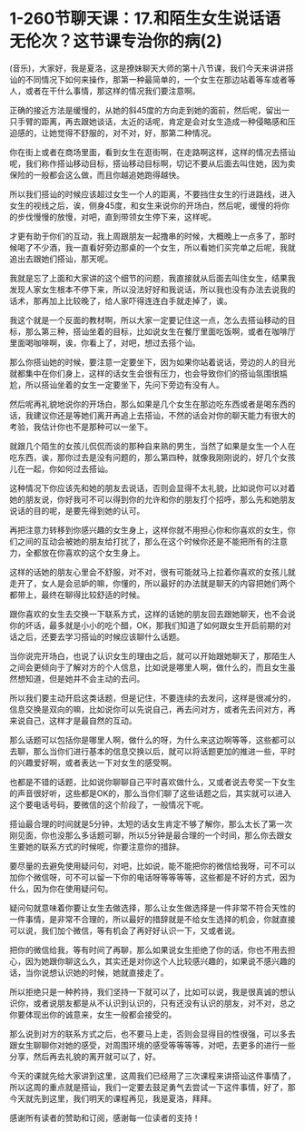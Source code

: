 # 1-260节聊天课：17.和陌生女生说话语无伦次？这节课专治你的病(2)

(音乐)，大家好，我是夏洛，这是撩妹聊天大师的第十八节课，我们今天来讲讲搭讪的不同情况下如何来操作，那第一种最简单的，一个女生在那边站着等车或者等人，或者在干什么事情，那这样的情况我们要注意啊。

正确的接近方法是缓慢的，从她的斜45度的方向走到她的面前，然后呢，留出一只手臂的距离，再去跟她谈话，太近的话呢，肯定是会对女生造成一种侵略感和压迫感的，让她觉得不舒服的，对不对，好，那第二种情况。

你在街上或者在商场里面，看到女生在逛街啊，在走路啊这样，这样的情况去搭讪呢，我们称作搭讪移动目标，搭讪移动目标啊，切记不要从后面去叫住她，因为卖保险的一般都会这么做，而且你越追她跑得越快。

所以我们搭讪的时候应该超过女生一个人的距离，不要挡住女生的行进路线，进入女生的视线之后，诶，侧身45度，和女生来说你的开场白，然后呢，缓慢的将你的步伐慢慢的放慢，对吧，直到带领女生停下来，这样呢。

才更有助于你们的互动，我上周跟朋友一起撸串的时候，大概晚上一点多了，那时候喝了不少酒，我一直看好旁边那桌的一个女生，所以看她们买完单之后呢，我就追出去跟她们搭讪，那天呢。

我就是忘了上面和大家讲的这个细节的问题，我直接就从后面去叫住女生，结果我发现人家女生根本不停下来，所以没法好好和我说话，所以我也没有办法去说我的话术，那再加上比较晚了，给人家吓得连连白手就走掉了，诶。

我这个就是一个反面的教材啊，所以大家一定要记住这一点，怎么去搭讪移动的目标，那么第三种，搭讪坐着的目标，比如说女生在餐厅里面吃饭啊，或者在咖啡厅里面喝咖啡啊，诶，你看上了，对吧，想过去搭个讪。

那么你搭讪她的时候，要注意一定要坐下，因为如果你站着说话，旁边的人的目光就都集中在你们身上，这样的话女生会很有压力，也会导致你们的搭讪氛围很尴尬，所以搭讪坐着的女生一定要坐下，先问下旁边有没有人。

然后呢再礼貌地说你的开场白，那么如果是几个女生在那边吃东西或者是喝东西的话，我建议你还是等她们离开再追上去搭讪，不然的话会对你的聊天能力有很大的考验，我估计你也不是那种可以一坐下。

就跟几个陌生的女孩儿侃侃而谈的那种自来熟的男生，当然了如果是女生一个人在吃东西，诶，那你过去是没有问题的，那么第四种，就像我刚刚说的，好几个女孩儿在一起，你如何过去搭讪。

这种情况下你应该先和她的朋友去说话，否则会显得不太礼貌，比如说你可以对着她的朋友说，你好我可不可以得到你的允许和你的朋友打个招呼，那么先和她朋友说话的目的呢，是要先得到她的认可。

再把注意力转移到你感兴趣的女生身上，这样你就不用担心你和你喜欢的女生，你们之间的互动会被她的朋友给打扰了，那么在这个时候你还是不能把所有的注意力，全都放在你喜欢的这个女生身上。

这样的话她的朋友心里会不舒服，对不对，很有可能就马上拉着你喜欢的女孩儿就走开了，女人是会忌妒的嘛，你懂的，所以最好的办法就是聊天的内容把她们两个都带上，最终在聊得比较舒适的时候。

跟你喜欢的女生去交换一下联系方式，这样的话她的朋友回去跟她聊天，也不会说你的坏话，最多就是小小的吃个醋，OK，那我们知道了如何跟女生开启前期的对话之后，还要去学习搭讪的时候应该聊什么话题。

当你说完开场白，也说了认识女生的理由之后，就可以开始跟她聊天了，那陌生人之间会更倾向于了解对方的个人信息，比如说是哪里人啊，做什么的，而且女生虽然想知道，但是她并不会主动的去问。

所以我们要主动开启这类话题，但是记住，不要连续的去发问，这样是很减分的，信息交换是双向的嘛，比如说你可以先说自己，再去问对方，或者先去问对方，再来说自己，这样才是最自然的互动。

那么话题可以包括你是哪里人啊，做什么的呀，为什么来这边啊等等，这些都可以去聊，那么当你们进行基本的信息交换以后，就可以将话题更加的推进一些，平时的兴趣爱好啊，或者表达一下对女生的感受啊。

也都是不错的话题，比如说你聊聊自己平时喜欢做什么，又或者说去夸奖一下女生的声音很好听，这些都是OK的，那么当你们聊了这些话题之后，其实就可以进入这个要电话号码，要微信的这个阶段了，一般情况下呢。

搭讪最合理的时间就是5分钟，太短的话女生肯定不够了解你，那么太长了第一次刚见面，你也没那么多话题可聊，所以5分钟是最合理的一个时间，那么你去跟女生要她的联系方式的时候呢，你要注意你的措辞。

要尽量的去避免使用疑问句，对吧，比如说，能不能把你的微信给我呀，可不可以加你个微信呀，可不可以留一下你的电话呀等等等等，这些都是不好的方式，因为什么，因为你在使用疑问句。

疑问句就意味着你要让女生去做选择，那么让女生做选择是一件非常不符合天性的一件事情，是非常不合理的，所以最好的措辞就是不给女生选择的机会，你就直接可以说，我们加个微信，等有机会了再好好认识一下，又或者说。

把你的微信给我，等有时间了再聊，那么如果说女生拒绝了你的话，你也不用去担心，因为她跟你聊这么久，其实还是对你这个人比较感兴趣的，如果说不感兴趣的话，当你说想认识她的时候，她就直接走了。

所以拒绝只是一种矜持，我们坚持一下就可以了，比如可以说，我是很真诚的想认识你，或者说朋友都是从不认识到认识的，只有还没有认识的朋友，对不对，总之你要体现出你的诚意来，女生一般都会接受的。

那么说到对方的联系方式之后，也不要马上走，否则会显得目的性很强，可以多去跟女生聊聊你对她的感受，对周围环境的感受等等等等，对吧，去更多的进行一些分享，然后再去礼貌的离开就可以了，好。

今天的课就先给大家讲到这里，这周我们已经用了三次课程来讲搭讪这件事情了，所以这周的重点就是搭讪，我们一定要去鼓足勇气去尝试一下这件事情，好了，那今天就先到这里，我们明天的课程再见，我是夏洛，拜拜。

感谢所有读者的赞助和订阅，感谢每一位读者的支持！